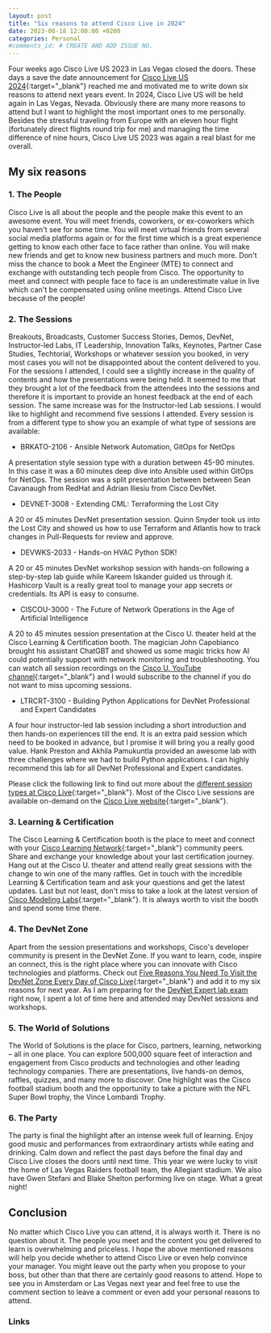 ```yaml
---
layout: post
title: "Six reasons to attend Cisco Live in 2024"
date: 2023-06-18 12:00:00 +0200
categories: Personal
#comments_id: # CREATE AND ADD ISSUE NO.
---
```


Four weeks ago Cisco Live US 2023 in Las Vegas closed the doors. These days a save the date announcement for [Cisco Live US 2024](https://www.ciscolive.com/global/cisco-live-2024.html#:~:text=Cisco%20Live%20will%20be%20held,2024%20in%20Las%20Vegas%2C%20Nevada.){:target="_blank"} reached me and motivated me to write down six reasons to attend next years event. In 2024, Cisco Live US will be held again in Las Vegas, Nevada. Obviously there are many more reasons to attend but I want to highlight the most important ones to me personally. Besides the stressful traveling from Europe with an eleven hour flight (fortunately direct flights round trip for me) and managing the time difference of nine hours, Cisco Live US 2023 was again a real blast for me overall.

## My six reasons

### 1. The People

Cisco Live is all about the people and the people make this event to an awesome event. You will meet friends, coworkers, or ex-coworkers which you haven't see for some time. You will meet virtual friends from several social media platforms again or for the first time which is a great experience getting to know each other face to face rather than online. You will make new friends and get to know new business partners and much more. Don't miss the chance to book a Meet the Engineer (MTE) to connect and exchange with outstanding tech people from Cisco. The opportunity to meet and connect with people face to face is an underestimate value in live which can't be compensated using online meetings. Attend Cisco Live because of the people!

### 2. The Sessions

Breakouts, Broadcasts, Customer Success Stories, Demos, DevNet, Instructor-led Labs, IT Leadership, Innovation Talks, Keynotes, Partner Case Studies, Techtorial, Workshops or whatever session you booked, in very most cases you will not be disappointed about the content delivered to you. For the sessions I attended, I could see a slightly increase in the quality of contents and how the presentations were being held. It seemed to me that they brought a lot of the feedback from the attendees into the sessions and therefore it is important to provide an honest feedback at the end of each session. The same increase was for the Instructor-led Lab sessions. I would like to highlight and recommend five sessions I attended. Every session is from a different type to show you an example of what type of sessions are available:

- BRKATO-2106 - Ansible Network Automation, GitOps for NetOps

A presentation style session type with a duration between 45-90 minutes. In this case it was a 60 minutes deep dive into Ansible used within GitOps for NetOps. The session was a split presentation between between Sean Cavanaugh from RedHat and Adrian Iliesiu from Cisco DevNet.

- DEVNET-3008 - Extending CML: Terraforming the Lost City

A 20 or 45 minutes DevNet presentation session. Quinn Snyder took us into the Lost City and showed us how to use Terraform and Atlantis how to track changes in Pull-Requests for review and approve.

- DEVWKS-2033 - Hands-on HVAC Python SDK!

A 20 or 45 minutes DevNet workshop session with hands-on following a step-by-step lab guide while Kareem Iskander guided us through it. Hashicorp Vault is a really great tool to manage your app secrets or credentials. Its API is easy to consume.

- CISCOU-3000 - The Future of Network Operations in the Age of Artificial Intelligence

A 20 to 45 minutes session presentation at the Cisco U. theater held at the Cisco Learning & Certification booth. The magician John Capobianco brought his assistant ChatGBT and showed us some magic tricks how AI could potentially support with network monitoring and troubleshooting. You can watch all session recordings on the [Cisco U. YouTube channel](https://www.youtube.com/@CiscoUtube){:target="_blank"} and I would subscribe to the channel if you do not want to miss upcoming sessions.

- LTRCRT-3100 - Building Python Applications for DevNet Professional and Expert Candidates

A four hour instructor-led lab session including a short introduction and then hands-on experiences till the end. It is an extra paid session which need to be booked in advance, but I promise it will bring you a really good value. Hank Preston and Akhila Pamukuntla provided an awesome lab with three challenges where we had to build Python applications. I can highly recommend this lab for all DevNet Professional and Expert candidates.

Please click the following link to find out more about the [different session types at Cisco Live](https://www.ciscolive.com/global/learn/technical-education/session-catalog/session-types.html){:target="_blank"}. Most of the Cisco Live sessions are available on-demand on the [Cisco Live website](https://www.ciscolive.com/on-demand.html?zid=pp){:target="_blank"}.

### 3. Learning & Certification

The Cisco Learning & Certification booth is the place to meet and connect with your [Cisco Learning Network](https://learningnetwork.cisco.com/s/){:target="_blank"} community peers. Share and exchange your knowledge about your last certification journey. Hang out at the Cisco U. theater and attend really great sessions with the change to win one of the many raffles. Get in touch with the incredible Learning & Certification team and ask your questions and get the latest updates. Last but not least, don't miss to take a look at the latest version of [Cisco Modeling Labs](https://developer.cisco.com/modeling-labs/){:target="_blank"}. It is always worth to visit the booth and spend some time there.

### 4. The DevNet Zone

Apart from the session presentations and workshops, Cisco's developer community is present in the DevNet Zone. If you want to learn, code, inspire an connect, this is the right place where you can innovate with Cisco technologies and platforms. Check out [Five Reasons You Need To Visit the DevNet Zone Every Day of Cisco Live](https://blogs.cisco.com/developer/5reasons01){:target="_blank"} and add it to my six reasons for next year. As I am preparing for the [DevNet Expert lab exam]({:target="_blank"}) right now, I spent a lot of time here and attended may DevNet sessions and workshops.

### 5. The World of Solutions

The World of Solutions is the place for Cisco, partners, learning, networking – all in one place. You can explore 500,000 square feet of interaction and engagement from Cisco products and technologies and other leading technology companies. There are presentations, live hands-on demos, raffles, quizzes, and many more to discover. One highlight was the Cisco football stadium booth and the opportunity to take a picture with the NFL Super Bowl trophy, the Vince Lombardi Trophy.

### 6. The Party

The party is final the highlight after an intense week full of learning. Enjoy good music and performances from extraordinary artists while eating and drinking. Calm down and reflect the past days before the final day and Cisco Live closes the doors until next time. This year we were lucky to visit the home of Las Vegas Raiders football team, the Allegiant stadium. We also have Gwen Stefani and Blake Shelton performing live on stage. What a great night!

## Conclusion

No matter which Cisco Live you can attend, it is always worth it. There is no question about it. The people you meet and the content you get delivered to learn is overwhelming and priceless. I hope the above mentioned reasons will help you decide whether to attend Cisco Live or even help convince your manager. You might leave out the party when you propose to your boss, but other than that there are certainly good reasons to attend. Hope to see you in Amsterdam or Las Vegas next year and feel free to use the comment section to leave a comment or even add your personal reasons to attend.

### Links
